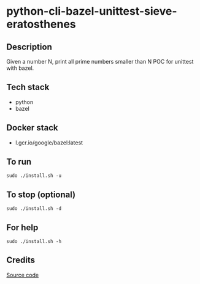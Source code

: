 # python-cli-bazel-unittest-sieve-eratosthenes

## Description
Given a number N, print all prime numbers smaller than N
POC for unittest with bazel.

## Tech stack
- python
- bazel

## Docker stack
- l.gcr.io/google/bazel:latest

## To run
`sudo ./install.sh -u`

## To stop (optional)
`sudo ./install.sh -d`

## For help
`sudo ./install.sh -h`

## Credits
[Source code](https://www.geeksforgeeks.org/sieve-of-eratosthenes/)
